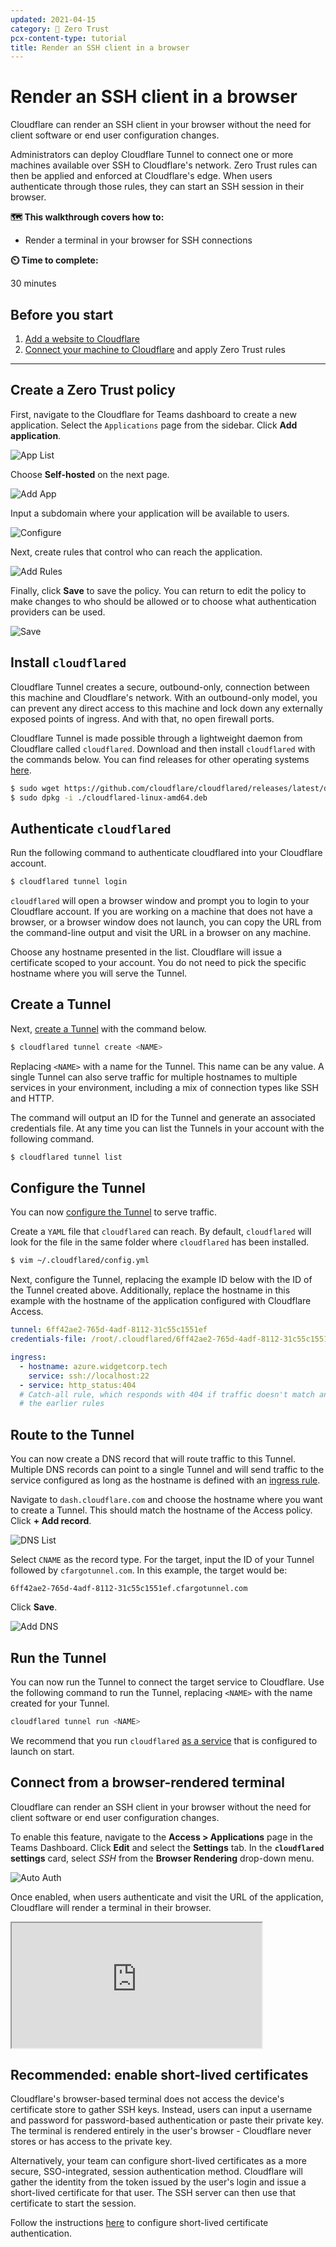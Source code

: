 ```yaml
---
updated: 2021-04-15
category: 🔐 Zero Trust
pcx-content-type: tutorial
title: Render an SSH client in a browser
---
```


# Render an SSH client in a browser

Cloudflare can render an SSH client in your browser without the need for client software or end user configuration changes.

Administrators can deploy Cloudflare Tunnel to connect one or more machines available over SSH to Cloudflare's network. Zero Trust rules can then be applied and enforced at Cloudflare's edge. When users authenticate through those rules, they can start an SSH session in their browser.

**🗺️ This walkthrough covers how to:**

- Render a terminal in your browser for SSH connections

**⏲️ Time to complete:**

30 minutes

## Before you start

1. [Add a website to Cloudflare](https://support.cloudflare.com/hc/en-us/articles/201720164-Creating-a-Cloudflare-account-and-adding-a-website)
1. [Connect your machine to Cloudflare](/tutorials/ssh) and apply Zero Trust rules

---

## Create a Zero Trust policy

First, navigate to the Cloudflare for Teams dashboard to create a new application. Select the `Applications` page from the sidebar. Click **Add application**.

![App List](../static/zero-trust-security/ssh/app-list.png)

Choose **Self-hosted** on the next page.

![Add App](../static/zero-trust-security/ssh/add-app.png)

Input a subdomain where your application will be available to users.

![Configure](../static/zero-trust-security/ssh/configure-app.png)

Next, create rules that control who can reach the application.

![Add Rules](../static/zero-trust-security/ssh/app-rules.png)

Finally, click **Save** to save the policy. You can return to edit the policy to make changes to who should be allowed or to choose what authentication providers can be used.

![Save](../static/zero-trust-security/ssh/save-app.png)

## Install `cloudflared`

Cloudflare Tunnel creates a secure, outbound-only, connection between this machine and Cloudflare's network. With an outbound-only model, you can prevent any direct access to this machine and lock down any externally exposed points of ingress. And with that, no open firewall ports.

Cloudflare Tunnel is made possible through a lightweight daemon from Cloudflare called `cloudflared`. Download and then install `cloudflared` with the commands below. You can find releases for other operating systems [here](https://github.com/cloudflare/cloudflared/releases).

```sh
$ sudo wget https://github.com/cloudflare/cloudflared/releases/latest/download/cloudflared-linux-amd64.deb
$ sudo dpkg -i ./cloudflared-linux-amd64.deb
```

## Authenticate `cloudflared`

Run the following command to authenticate cloudflared into your Cloudflare account.

```sh
$ cloudflared tunnel login
```

`cloudflared` will open a browser window and prompt you to login to your Cloudflare account. If you are working on a machine that does not have a browser, or a browser window does not launch, you can copy the URL from the command-line output and visit the URL in a browser on any machine.

Choose any hostname presented in the list. Cloudflare will issue a certificate scoped to your account. You do not need to pick the specific hostname where you will serve the Tunnel.

## Create a Tunnel

Next, [create a Tunnel](/connections/connect-apps/create-tunnel) with the command below.

```sh
$ cloudflared tunnel create <NAME>
```

Replacing `<NAME>` with a name for the Tunnel. This name can be any value. A single Tunnel can also serve traffic for multiple hostnames to multiple services in your environment, including a mix of connection types like SSH and HTTP.

The command will output an ID for the Tunnel and generate an associated credentials file. At any time you can list the Tunnels in your account with the following command.

```sh
$ cloudflared tunnel list
```

## Configure the Tunnel

You can now [configure the Tunnel](/connections/connect-apps/configuration) to serve traffic.

Create a `YAML` file that `cloudflared` can reach. By default, `cloudflared` will look for the file in the same folder where `cloudflared` has been installed.

```sh
$ vim ~/.cloudflared/config.yml
```

Next, configure the Tunnel, replacing the example ID below with the ID of the Tunnel created above. Additionally, replace the hostname in this example with the hostname of the application configured with Cloudflare Access.

```yaml
tunnel: 6ff42ae2-765d-4adf-8112-31c55c1551ef
credentials-file: /root/.cloudflared/6ff42ae2-765d-4adf-8112-31c55c1551ef.json

ingress:
  - hostname: azure.widgetcorp.tech
    service: ssh://localhost:22
  - service: http_status:404
  # Catch-all rule, which responds with 404 if traffic doesn't match any of
  # the earlier rules
```

## Route to the Tunnel

You can now create a DNS record that will route traffic to this Tunnel. Multiple DNS records can point to a single Tunnel and will send traffic to the service configured as long as the hostname is defined with an [ingress rule](/connections/connect-apps/configuration/ingress).

Navigate to `dash.cloudflare.com` and choose the hostname where you want to create a Tunnel. This should match the hostname of the Access policy. Click **+ Add record**.

![DNS List](../static/zero-trust-security/ssh/dns-list.png)

Select `CNAME` as the record type. For the target, input the ID of your Tunnel followed by `cfargotunnel.com`. In this example, the target would be:

`6ff42ae2-765d-4adf-8112-31c55c1551ef.cfargotunnel.com`

Click **Save**.

![Add DNS](../static/zero-trust-security/ssh/add-dns.png)

## Run the Tunnel

You can now run the Tunnel to connect the target service to Cloudflare. Use the following command to run the Tunnel, replacing `<NAME>` with the name created for your Tunnel.

```sh
cloudflared tunnel run <NAME>
```

We recommend that you run `cloudflared` [as a service](/connections/connect-apps/run-tunnel/run-as-service) that is configured to launch on start.

## Connect from a browser-rendered terminal

Cloudflare can render an SSH client in your browser without the need for client software or end user configuration changes.

To enable this feature, navigate to the **Access > Applications** page in the Teams Dashboard. Click **Edit** and select the **Settings** tab. In the **`cloudflared` settings** card, select _SSH_ from the **Browser Rendering** drop-down menu.

![Auto Auth](../static/documentation/applications/ssh-browser-rendering.png)

Once enabled, when users authenticate and visit the URL of the application, Cloudflare will render a terminal in their browser.

<iframe
  src="https://iframe.videodelivery.net/9e62cddf4ac40dc7237f4136f946fa12"
  style="bweight: none;"
  height="200"
  width="400"
  allow="accelerometer; gyroscope; autoplay; encrypted-media; picture-in-picture;"
  allowfullscreen="true"
></iframe>

## Recommended: enable short-lived certificates

Cloudflare's browser-based terminal does not access the device's certificate store to gather SSH keys. Instead, users can input a username and password for password-based authentication or paste their private key. The terminal is rendered entirely in the user's browser - Cloudflare never stores or has access to the private key.

Alternatively, your team can configure short-lived certificates as a more secure, SSO-integrated, session authentication method. Cloudflare will gather the identity from the token issued by the user's login and issue a short-lived certificate for that user. The SSH server can then use that certificate to start the session.

Follow the instructions [here](/identity/users/short-lived-certificates) to configure short-lived certificate authentication.
